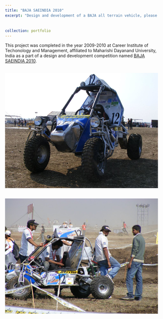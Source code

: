 ```yaml
---
title: "BAJA SAEINDIA 2010"
excerpt: "Design and development of a BAJA all terrain vehicle, please click [here](https://kumarrt.github.io/portfolio/BAJA2010/) for more details."


collection: portfolio
---
```


This project was completed in the year 2009-2010 at Career Institute of Techonology and Management, affiliated to Maharishi Dayanand University, India as a part of a design and development competition named [BAJA SAEINDIA 2010](https://www.bajasaeindia.org/history.html). 



<br/><img src='/images/BAJA ATV.jpg'>

<br/><img src='/images/BAJA ATV 2.jpg'>
